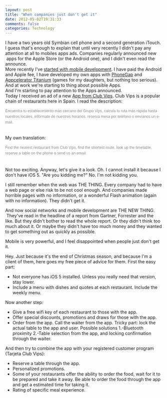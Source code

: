 ```yaml
---
layout: post
title: "When companies just don't get it"
date: 2012-05-02T19:31:33
comments: false
categories: Technology
---
```


I have a two years old&nbsp;Symbian&nbsp;cell phone and a second generation iTouch. I guess that's enough to explain that until very recently I didn't pay any attention at all to mobiles apps ads. Companies regularly announced new &nbsp;apps for the Apple Store (or the Android one), and I didn't even read the announce.<br />More recently I've <a href="http://gonfva.blogspot.com/2011/12/my-first-mobile-application.html">started with mobile development</a>. I have paid the Android and Apple fee, I have developed my own apps with <a href="http://phonegap.com/">PhoneGap</a> and <a href="http://www.appcelerator.com/products/titanium-mobile-application-development/">Appcelerator Titanium</a> (games for my daughters, but nothing too serious). And at work we're starting to thing about possible Apps.<br />And I'm starting to pay attention to the Apps&nbsp;announced.<br />Today I received an ad of a new <a href="http://itunes.apple.com/es/app/club-vips/id473552544?mt=8">App from Club Vips</a>. Club Vips is a popular chain of restaurants here in Spain. I read the description:


<span style="background-color: white; color: #898989; font-family: 'Lucida Grande', 'Lucida Sans Unicode', Arial, Verdana, sans-serif; font-size: 12px; line-height: 18px; text-align: left;">Encuentra tu establecimiento más cercano del Grupo Vips, calcula tu ruta más rápida hasta nuestros locales, infórmate de nuestros horarios, reserva mesa por teléfono o envíanos un e-mail.</span><br /><div style="text-align: left;"><span style="color: #898989; font-family: 'Lucida Grande', 'Lucida Sans Unicode', Arial, Verdana, sans-serif;"><span style="font-size: 12px; line-height: 18px;"><br /></span></span></div>My own translation:


<span style="background-color: white; color: #898989; font-family: 'Lucida Grande', 'Lucida Sans Unicode', Arial, Verdana, sans-serif; font-size: 12px; line-height: 18px; text-align: left;">Find the nearest restaurant from Club Vips, find the shortest route, look up the timetable, reserve a table on the phone o send us an email.</span><br /><span style="background-color: white; color: #898989; font-family: 'Lucida Grande', 'Lucida Sans Unicode', Arial, Verdana, sans-serif; font-size: 12px; line-height: 18px; text-align: left;"><br /></span><br />Not too exciting. Anyway, let's give it a look. Oh. I cannot install it because I don't have iOS 5. "Are you kidding me?" No. I'm not kidding you.


I still remember when the web was THE THING. Every company had to have a web page or else risk to be not cool enough. And companies made horrible pages with no information, or a wonderful Flash animation (again with no information). They didn't get it.


And now social networks and mobile development are THE NEW THING. &nbsp;They've read in the headline of a report from Gartner, Forrester and the like. But they didn't bother to read the whole report. Or they didn't think too much about it. Or maybe they didn't have too much money and they wanted to get something out as quickly as possible.


Mobile is very powerful, and I feel&nbsp;disappointed when people just don't get it.


Hey. Just because it's the end of&nbsp;Christmas season, and because I'm a client of them, here goes my free piece of advice for them. First the easy part:



<ul><li>Not everyone has iOS 5 installed. Unless you really need that version, stay lower.</li><li>Include a menu with dishes and quotes at each restaurant. Include the weekly menu.</li></ul><div>Now another step:</div><div><ul><li>Give a free wifi key of each restaurant to those with the app. </li><li>Offer special discounts, promotions and draws for those with the app.</li><li>Order from the app. Call the waiter from the app. Tricky part: lock the actual table to the app and user. Possible solutions 1.-Bluetooth proximity 2.-Table selection from the app, and locking confirmation through the waiter.</li></ul><div>And then try to combine the app with your registered customer program (Tarjeta Club Vips):</div></div><div><ul><li>Reserve a table through the app.</li><li>Personalized promotions.&nbsp;</li><li>Some of your restaurants offer the ability to order the food, wait for it to be prepared and take it away. Be able to order the food through the app and get a estimated time for taking it.&nbsp;</li><li>Rating of specific meal experience.</li></ul></div>
